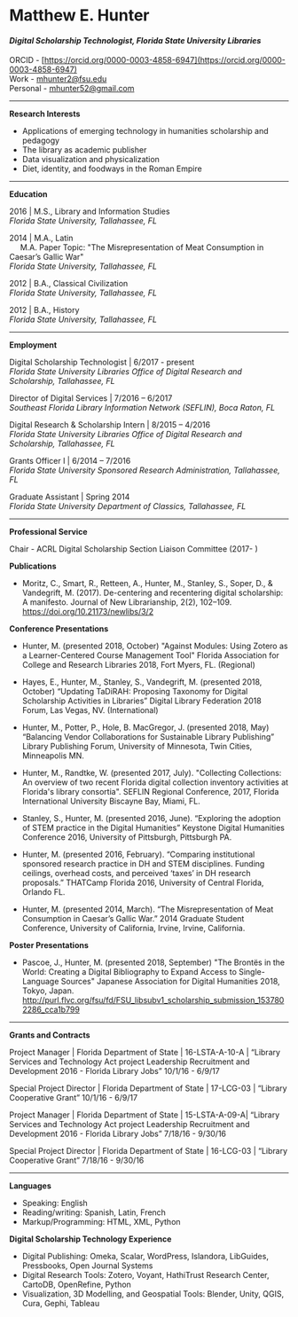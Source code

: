 # Matthew E. Hunter


#### *Digital Scholarship Technologist, Florida State University Libraries*<br/>
ORCID - [https://orcid.org/0000-0003-4858-6947](https://orcid.org/0000-0003-4858-6947)<br/>
Work - [mhunter2@fsu.edu](mailto:mhunter2@fsu.edu)<br/>
Personal - [mhunter52@gmail.com](mailto:mhunter52@gmail.com)

________________

**Research Interests**
 * Applications of emerging technology in humanities scholarship and pedagogy
 * The library as academic publisher
 * Data visualization and physicalization
 * Diet, identity, and foodways in the Roman Empire

________________

**Education**


2016 | M.S., Library and Information Studies<br/>
*Florida State University, Tallahassee, FL*
	
2014 | M.A., Latin<br/>
&nbsp;&nbsp;&nbsp;&nbsp;&nbsp;M.A. Paper Topic: "The Misrepresentation of Meat Consumption in Caesar’s Gallic War"<br/>
*Florida State University, Tallahassee, FL*
	
2012 | B.A., Classical Civilization<br/>
*Florida State University, Tallahassee, FL*
	
2012 | B.A., History<br/>
*Florida State University, Tallahassee, FL*

________________

	
**Employment**


Digital Scholarship Technologist | 6/2017 - present<br/>
*Florida State University Libraries Office of Digital Research and Scholarship, Tallahassee, FL*

Director of Digital Services | 7/2016 – 6/2017<br/>
*Southeast Florida Library Information Network (SEFLIN), Boca Raton, FL*


Digital Research & Scholarship Intern | 8/2015 – 4/2016<br/>
*Florida State University Libraries Office of Digital Research and Scholarship, Tallahassee, FL*


Grants Officer I | 6/2014 – 7/2016<br/>
*Florida State University Sponsored Research Administration, Tallahassee, FL*


Graduate Assistant | Spring 2014<br/>
*Florida State University Department of Classics, Tallahassee, FL*


________________

**Professional Service**

Chair - ACRL Digital Scholarship Section Liaison Committee (2017- )


**Publications**

 * Moritz, C., Smart, R., Retteen, A., Hunter, M., Stanley, S., Soper, D., & Vandegrift, M. (2017). De-centering and recentering digital scholarship: A manifesto. Journal of New Librarianship, 2(2), 102–109. https://doi.org/10.21173/newlibs/3/2



**Conference Presentations**
* Hunter, M. (presented 2018, October) "Against Modules: Using Zotero as a Learner-Centered Course Management Tool"
Florida Association for College and Research Libraries 2018, Fort Myers, FL. (Regional)

* Hayes, E., Hunter, M., Stanley, S., Vandegrift, M. (presented 2018, October) “Updating TaDiRAH: Proposing Taxonomy for Digital Scholarship Activities in Libraries”
Digital Library Federation 2018 Forum, Las Vegas, NV. (International)

* Hunter, M., Potter, P., Hole, B. MacGregor, J. (presented 2018, May) “Balancing Vendor Collaborations for Sustainable Library Publishing”
Library Publishing Forum, University of Minnesota, Twin Cities, Minneapolis MN.

 * Hunter, M., Randtke, W. (presented 2017, July). "Collecting Collections: An overview of two recent Florida digital collection inventory activities at Florida's library consortia".
SEFLIN Regional Conference, 2017, Florida International University Biscayne Bay, Miami, FL.

 * Stanley, S., Hunter, M. (presented 2016, June). “Exploring the adoption of STEM practice in the Digital Humanities”
Keystone Digital Humanities Conference 2016, University of Pittsburgh, Pittsburgh PA.

 * Hunter, M. (presented 2016, February). “Comparing institutional sponsored research practice in DH and STEM disciplines. Funding ceilings, overhead costs, and perceived ‘taxes’ in DH research proposals.”
THATCamp Florida 2016, University of Central Florida, Orlando FL.

 * Hunter, M. (presented 2014, March). “The Misrepresentation of Meat Consumption in Caesar’s Gallic War.” 
2014 Graduate Student Conference, University of California, Irvine, Irvine, California.


**Poster Presentations**

* Pascoe, J., Hunter, M. (presented 2018, September) "The Brontës in the World: Creating a Digital Bibliography to Expand Access to Single-Language Sources"
Japanese Association for Digital Humanities 2018, Tokyo, Japan. http://purl.flvc.org/fsu/fd/FSU_libsubv1_scholarship_submission_1537802286_cca1b799
 
________________


**Grants and Contracts**

Project Manager | Florida Department of State | 16-LSTA-A-10-A | “Library Services and Technology Act project Leadership Recruitment and Development 2016 - Florida Library Jobs”
        10/1/16 - 6/9/17

Special Project Director | Florida Department of State | 17-LCG-03 | “Library Cooperative Grant”
        10/1/16 - 6/9/17
        
Project Manager | Florida Department of State | 15-LSTA-A-09-A| “Library Services and Technology Act project Leadership Recruitment and Development 2016 - Florida Library Jobs”
        7/18/16 - 9/30/16
        

Special Project Director | Florida Department of State | 16-LCG-03 | “Library Cooperative Grant”
        7/18/16 - 9/30/16
        

________________


**Languages**
 * Speaking: English
 * Reading/writing: Spanish, Latin, French
 * Markup/Programming: HTML, XML, Python

**Digital Scholarship Technology Experience**

 * Digital Publishing: Omeka, Scalar, WordPress, Islandora, LibGuides, Pressbooks, Open Journal Systems
 * Digital Research Tools: Zotero, Voyant, HathiTrust Research Center, CartoDB, OpenRefine, Python
 * Visualization, 3D Modelling, and Geospatial Tools: Blender, Unity, QGIS, Cura, Gephi, Tableau
